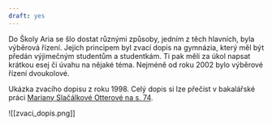 ```yaml
---
draft: yes
---
```


Do Školy Aria se šlo dostat různými způsoby, jedním z těch hlavních, byla výběrová řízení. Jejich principem byl zvací dopis na gymnázia, který měl být předán výjimečným studentům a studentkám. Ti pak měli za úkol napsat krátkou esej či úvahu na nějaké téma. Nejméně od roku 2002 bylo výběrové řízení dvoukolové.

Ukázka zvacího dopisu z roku 1998. Celý dopis si lze přečíst v bakalářské práci [Mariany Slačálkové Otterové na s. 74](https://dspace.cuni.cz/bitstream/handle/20.500.11956/92274/130277552.pdf?sequence=4&isAllowed=y).

![[zvaci_dopis.png]]